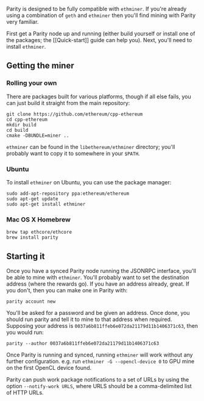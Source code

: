 Parity is designed to be fully compatible with `ethminer`. If you're already using a combination of `geth` and `ethminer` then you'll find mining with Parity very familiar.

First get a Parity node up and running (either build yourself or install one of the packages; the [[Quick-start]] guide can help you). Next, you'll need to install `ethminer`.

## Getting the miner
### Rolling your own

There are packages built for various platforms, though if all else fails, you can just build it straight from the main repository:

```
git clone https://github.com/ethereum/cpp-ethereum
cd cpp-ethereum
mkdir build
cd build
cmake -DBUNDLE=miner ..
```

`ethminer` can be found in the `libethereum/ethminer` directory; you'll probably want to copy it to somewhere in your `$PATH`.

### Ubuntu

To install `ethminer` on Ubuntu, you can use the package manager:

```
sudo add-apt-repository ppa:ethereum/ethereum
sudo apt-get update
sudo apt-get install ethminer
```

### Mac OS X Homebrew

```
brew tap ethcore/ethcore
brew install parity
```

## Starting it

Once you have a synced Parity node running the JSONRPC interface, you'll be able to mine with `ethminer`. You'll probably want to set the destination address (where the rewards go). If you have an address already, great. If you don't, then you can make one in Parity with:

```
parity account new
```

You'll be asked for a password and be given an address. Once done, you should run parity and tell it to mine to that address when required. Supposing your address is `0037a6b811ffeb6e072da21179d11b1406371c63`, then you would run:

```
parity --author 0037a6b811ffeb6e072da21179d11b1406371c63
```

Once Parity is running and synced, running `ethminer` will work without any further configuration. e.g. run `ethminer -G --opencl-device 0` to GPU mine on the first OpenCL device found.

Parity can push work package notifications to a set of URLs by using the option `--notify-work URLS`, where URLS should be a comma-delimited list of HTTP URLs.
